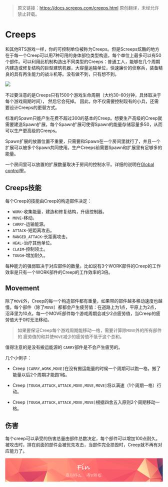 > 原文链接：<https://docs.screeps.com/creeps.html>
> 原创翻译，未经允许禁止转载。

# Creeps

和其他RTS游戏一样，你的可控制单位被称为Creeps。但是Screeps炫酷的地方在于每一个Creep可以用7种可用的身体部位类型构造，每个单位上最多可以有50个部件。可以利用此机制构造出不同类型的Creeps：普通工人，能够在几个周期内建造或修复结构的巨型建筑机器，大容量运输单位，快速廉价的侦察兵，装备精良的具有再生能力的战斗机等。没有做不到，只有想不到。

​​![](https://docs.screeps.com/img/bodyparts.png)

不过要注意的是Creeps只有1500个游戏生命周期（大约30-60分钟，具体取决于每个游戏周期时间）， 然后它会死掉。 因此，你不仅需要控制现有的小兵，还需要设计Creeps的更替方式。

标准的Spawn只能产生花费不超过300的基本的Creep。想要生产高级的Creep就需要建造Spawn扩展，每个Spawn扩展可使得Spawn的能量存储容量多50，从而可以生产更高级的Creeps。

Spawn扩展的放置位置不重要，只需要和Spawn在一个房间里就行了，并且一个扩展可以被多个Spawn共同使用。生产Creeps前需要Spawn和扩展里有足够多的能量。

一个房间里可以放置的扩展数量取决于房间的控制水平。详细的说明在[Global control](https://docs.screeps.com/control.html)里。

## Creeps技能

每个Creep的技能由Creep的构造部件决定：

* `WORK`-收集能量，建造和修复结构，升级控制器。
* `MOVE`-移动。
* `CARRY`-运输能源。
* `ATTACK`-短距离攻击。
* `RANGED_ATTACK`-长距离攻击。
* `HEAL`-治疗其他单位。
* `CLAIM`-控制领土。
* `TOUGH`-增加耐久。

每种能力的强弱取决于对应部件的数量。比如说有3个WORK部件的Creep的工作效率是只有一个WORK部件的Creep的工作效率的3倍。

## Movement

除了`MOVE`外，Creep的每一个构造部件都有重量，如果带的部件越多移动速度也越慢。每个部件（除了`MOVE`）都都会产生疲劳值：在道路上为1点，平原上为2点，沼泽里为10点。每一个MOVE部件每个游戏周期会减少2点疲劳值，当Creep的疲劳值大于0时无法移动。

> 如果要保证Creep每个游戏周期能移动一格，需要计算除`MOVE`外的所有部件的 疲劳值的和并使`MOVE`减少的疲劳值不低于这个总和。

值得注意的是没有搬运能源的 `CARRY`部件是不会产生疲劳的。

几个小例子：

* Creep `[CARRY,WORK,MOVE]`在没有搬运能量的时候一个周期可以跑一格，搬了能量以后2个周期才能跑1格。

* Creep `[TOUGH,ATTACK,ATTACK,MOVE,MOVE,MOVE]`将以满速（1个周期一格）行动。
* Creep `[TOUGH,ATTACK,ATTACK,MOVE,MOVE]`根据四舍五入原则2个周期移动一格。

## 伤害

每个creep可以承受的伤害总量由部件总数决定，每个部件可以增加100点耐久。被攻击时，排在前面的部件会被优先攻击，当部件完全损毁时，Creep就不再有对应能力了。

![](<https://raw.githubusercontent.com/nofacer/pic_bed/master/my_blog/footer.jpg>)